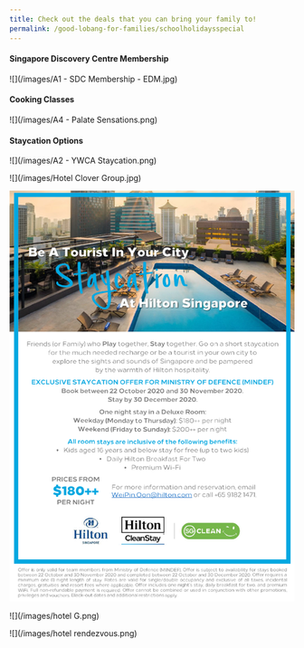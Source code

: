 ```yaml
---
title: Check out the deals that you can bring your family to!
permalink: /good-lobang-for-families/schoolholidaysspecial
---
```

#### Singapore Discovery Centre Membership

![](/images/A1 - SDC Membership - EDM.jpg)

#### Cooking Classes

![](/images/A4 - Palate Sensations.png)

#### Staycation Options

![](/images/A2 - YWCA Staycation.png)

![](/images/Hotel Clover Group.jpg)

![](/images/hilton.png)

![](/images/hotel G.png)

![](/images/hotel rendezvous.png)